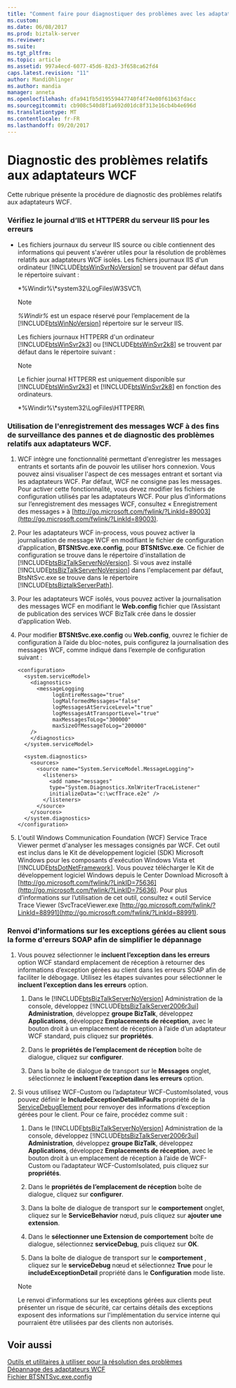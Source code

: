 ```yaml
---
title: "Comment faire pour diagnostiquer des problèmes avec les adaptateurs WCF | Documents Microsoft"
ms.custom: 
ms.date: 06/08/2017
ms.prod: biztalk-server
ms.reviewer: 
ms.suite: 
ms.tgt_pltfrm: 
ms.topic: article
ms.assetid: 997a4ecd-6077-45d6-82d3-3f658ca62fd4
caps.latest.revision: "11"
author: MandiOhlinger
ms.author: mandia
manager: anneta
ms.openlocfilehash: dfa941fb5d19559447740f4f74e00f61b63fdacc
ms.sourcegitcommit: cb908c540d8f1a692d01dc8f313e16cb4b4e696d
ms.translationtype: MT
ms.contentlocale: fr-FR
ms.lasthandoff: 09/20/2017
---
```

# <a name="how-to-diagnose-problems-with-the-wcf-adapters"></a>Diagnostic des problèmes relatifs aux adaptateurs WCF
Cette rubrique présente la procédure de diagnostic des problèmes relatifs aux adaptateurs WCF.  
  
### <a name="check-the-iis-log-and-httperr-log-of-the-iis-server-for-errors"></a>Vérifiez le journal d’IIS et HTTPERR du serveur IIS pour les erreurs  
  
-   Les fichiers journaux du serveur IIS source ou cible contiennent des informations qui peuvent s'avérer utiles pour la résolution de problèmes relatifs aux adaptateurs WCF isolés. Les fichiers journaux IIS d'un ordinateur [!INCLUDE[btsWinSvrNoVersion](../includes/btswinsvrnoversion-md.md)] se trouvent par défaut dans le répertoire suivant :  
  
     *%Windir%\\*system32\LogFiles\W3SVC1\  
  
    > [!NOTE]
    >  *%Windir%* est un espace réservé pour l’emplacement de la [!INCLUDE[btsWinNoVersion](../includes/btswinnoversion-md.md)] répertoire sur le serveur IIS.  
  
     Les fichiers journaux HTTPERR d'un ordinateur [!INCLUDE[btsWinSvr2k3](../includes/btswinsvr2k3-md.md)] ou [!INCLUDE[btsWinSvr2k8](../includes/btswinsvr2k8-md.md)] se trouvent par défaut dans le répertoire suivant :  
  
    > [!NOTE]
    >  Le fichier journal HTTPERR est uniquement disponible sur [!INCLUDE[btsWinSvr2k3](../includes/btswinsvr2k3-md.md)] et [!INCLUDE[btsWinSvr2k8](../includes/btswinsvr2k8-md.md)] en fonction des ordinateurs.  
  
     *%Windir%\\*system32\LogFiles\HTTPERR\  
  
### <a name="use-wcf-message-logging-for-fault-monitoring-and-diagnosis-of-problems-from-the-wcf-adapters"></a>Utilisation de l'enregistrement des messages WCF à des fins de surveillance des pannes et de diagnostic des problèmes relatifs aux adaptateurs WCF.  
  
1.  WCF intègre une fonctionnalité permettant d'enregistrer les messages entrants et sortants afin de pouvoir les utiliser hors connexion. Vous pouvez ainsi visualiser l'aspect de ces messages entrant et sortant via les adaptateurs WCF. Par défaut, WCF ne consigne pas les messages. Pour activer cette fonctionnalité, vous devez modifier les fichiers de configuration utilisés par les adaptateurs WCF. Pour plus d’informations sur l’enregistrement des messages WCF, consultez « Enregistrement des messages » à [http://go.microsoft.com/fwlink/?LinkId=89003](http://go.microsoft.com/fwlink/?LinkId=89003).  
  
2.  Pour les adaptateurs WCF in-process, vous pouvez activer la journalisation de message WCF en modifiant le fichier de configuration d’application, **BTSNtSvc.exe.config**, pour **BTSNtSvc.exe**. Ce fichier de configuration se trouve dans le répertoire d'installation de [!INCLUDE[btsBizTalkServerNoVersion](../includes/btsbiztalkservernoversion-md.md)]. Si vous avez installé [!INCLUDE[btsBizTalkServerNoVersion](../includes/btsbiztalkservernoversion-md.md)] dans l'emplacement par défaut, BtsNtSvc.exe se trouve dans le répertoire [!INCLUDE[btsBiztalkServerPath](../includes/btsbiztalkserverpath-md.md)].  
  
3.  Pour les adaptateurs WCF isolés, vous pouvez activer la journalisation des messages WCF en modifiant le **Web.config** fichier que l’Assistant de publication des services WCF BizTalk crée dans le dossier d’application Web.  
  
4.  Pour modifier **BTSNtSvc.exe.config** ou **Web.config**, ouvrez le fichier de configuration à l’aide du bloc-notes, puis configurez la journalisation des messages WCF, comme indiqué dans l’exemple de configuration suivant :  
  
    ```  
    <configuration>  
      <system.serviceModel>  
        <diagnostics>  
          <messageLogging   
               logEntireMessage="true"   
               logMalformedMessages="false"  
               logMessagesAtServiceLevel="true"   
               logMessagesAtTransportLevel="true"  
               maxMessagesToLog="300000"  
               maxSizeOfMessageToLog="200000"   
        />  
        </diagnostics>  
      </system.serviceModel>  
  
      <system.diagnostics>  
        <sources>  
          <source name="System.ServiceModel.MessageLogging">  
            <listeners>  
              <add name="messages"  
              type="System.Diagnostics.XmlWriterTraceListener"  
              initializeData="c:\wcfTrace.e2e" />  
            </listeners>  
          </source>  
        </sources>  
      </system.diagnostics>  
    </configuration>  
    ```  
  
5.  L'outil Windows Communication Foundation (WCF) Service Trace Viewer permet d'analyser les messages consignés par WCF. Cet outil est inclus dans le Kit de développement logiciel (SDK) Microsoft Windows pour les composants d'exécution Windows Vista et [!INCLUDE[btsDotNetFramework](../includes/btsdotnetframework-md.md)]. Vous pouvez télécharger le Kit de développement logiciel Windows depuis le Center Download Microsoft à [http://go.microsoft.com/fwlink/?LinkID=75636](http://go.microsoft.com/fwlink/?LinkID=75636). Pour plus d’informations sur l’utilisation de cet outil, consultez « outil Service Trace Viewer (SvcTraceViewer.exe [http://go.microsoft.com/fwlink/?LinkId=88991](http://go.microsoft.com/fwlink/?LinkId=88991).  
  
### <a name="return-managed-exception-information-to-the-client-in-a-soap-fault-to-ease-debugging"></a>Renvoi d'informations sur les exceptions gérées au client sous la forme d'erreurs SOAP afin de simplifier le dépannage  
  
1.  Vous pouvez sélectionner le **incluent l’exception dans les erreurs** option WCF standard emplacement de réception à retourner des informations d’exception gérées au client dans les erreurs SOAP afin de faciliter le débogage. Utilisez les étapes suivantes pour sélectionner le **incluent l’exception dans les erreurs** option.  
  
    1.  Dans le [!INCLUDE[btsBizTalkServerNoVersion](../includes/btsbiztalkservernoversion-md.md)] Administration de la console, développez [!INCLUDE[btsBizTalkServer2006r3ui](../includes/btsbiztalkserver2006r3ui-md.md)] **Administration**, développez **groupe BizTalk**, développez **Applications**, développez **Emplacements de réception**, avec le bouton droit à un emplacement de réception à l’aide d’un adaptateur WCF standard, puis cliquez sur **propriétés**.  
  
    2.  Dans le **propriétés de l’emplacement de réception** boîte de dialogue, cliquez sur **configurer**.  
  
    3.  Dans la boîte de dialogue de transport sur le **Messages** onglet, sélectionnez le **incluent l’exception dans les erreurs** option.  
  
2.  Si vous utilisez WCF-Custom ou l’adaptateur WCF-CustomIsolated, vous pouvez définir le **IncludeExceptionDetailInFaults** propriété de la [ServiceDebugElement](http://go.microsoft.com/fwlink/?LinkId=89004) pour renvoyer des informations d’exception gérées pour le client. Pour ce faire, procédez comme suit :  
  
    1.  Dans le [!INCLUDE[btsBizTalkServerNoVersion](../includes/btsbiztalkservernoversion-md.md)] Administration de la console, développez [!INCLUDE[btsBizTalkServer2006r3ui](../includes/btsbiztalkserver2006r3ui-md.md)] **Administration**, développez **groupe BizTalk**, développez **Applications**, développez **Emplacements de réception**, avec le bouton droit à un emplacement de réception à l’aide de WCF-Custom ou l’adaptateur WCF-CustomIsolated, puis cliquez sur **propriétés**.  
  
    2.  Dans le **propriétés de l’emplacement de réception** boîte de dialogue, cliquez sur **configurer**.  
  
    3.  Dans la boîte de dialogue de transport sur le **comportement** onglet, cliquez sur le **ServiceBehavior** nœud, puis cliquez sur **ajouter une extension**.  
  
    4.  Dans le **sélectionner une Extension de comportement** boîte de dialogue, sélectionnez **serviceDebug**, puis cliquez sur **OK**.  
  
    5.  Dans la boîte de dialogue de transport sur le **comportement** , cliquez sur le **serviceDebug** nœud et sélectionnez **True** pour le **includeExceptionDetail** propriété dans le **Configuration** mode liste.  
  
    > [!NOTE]
    >  Le renvoi d'informations sur les exceptions gérées aux clients peut présenter un risque de sécurité, car certains détails des exceptions exposent des informations sur l'implémentation du service interne qui pourraient être utilisées par des clients non autorisés.  
  
## <a name="see-also"></a>Voir aussi  
 [Outils et utilitaires à utiliser pour la résolution des problèmes](../core/tools-and-utilities-to-use-for-troubleshooting.md)   
 [Dépannage des adaptateurs WCF](../core/troubleshooting-the-wcf-adapters.md)   
 [Fichier BTSNTSvc.exe.config](../core/btsntsvc-exe-config-file.md)